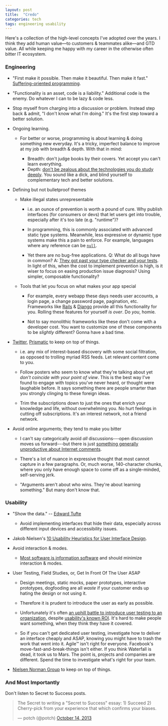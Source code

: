 ```yaml
---
layout: post
title:  "Credo"
categories: tech
tags: engineering usability
---
```


Here's a collection of the high-level concepts I've adopted over the years. I
think they add human value&mdash;to customers & teammates alike&mdash;and GTD
value. All while keeping me happy with my career in the otherwise often bitter
IT ecosystem.

### Engineering

* "First make it possible. Then make it beautiful. Then make it fast."
  [Suffering-oriented
  programming](http://nathanmarz.com/blog/suffering-oriented-programming.html).

* "Functionality is an asset, code is a liability." Additional code is the
  enemy. Do whatever I can to be lazy & code less.

* Stop myself from charging into a discussion or problem. Instead step back &
  admit, "I don't know what I'm doing." It's the first step toward a better
  solution.

* Ongoing learning.

    * For better or worse, programming is about learning & doing something new
      everyday. It's a tricky, imperfect balance to improve at my job with
      breadth & depth. With that in mind:

        * Breadth: don't judge books by their covers. Yet accept you can't learn
          everything.
        * Depth: [don't be zealous about the technologies you do study
          deeply](http://prog21.dadgum.com/128.html). You sound like a dick, and
          blind yourself to complementary tech and better solutions.

* Defining but not bulletproof themes

    * Make illegal states unrepresentable

        * i.e. an ounce of prevention is worth a pound of cure. Why publish
          interfaces (for consumers or devs) that let users get into trouble,
          especially after it's too late (e.g. "runtime")?

        * In programming, this is commonly associated with advanced static type
          systems. Meanwhile, less expressive or dynamic type systems make this
          a pain to enforce. For example, languages where any reference can be
          [`null`](https://twitter.com/franklinchen/status/271325240137756672).

        * Yet there are no bug-free applications. Q: What do all bugs have in
          common? A: [They got past your type checker and your
          tests](http://www.infoq.com/presentations/Simple-Made-Easy). In light
          of this, when the cost to implement prevention is high, is it wiser to
          focus on easing production issue diagnosis? Using simpler, composable
          functionality?

    * Tools that let you focus on what makes your app special

        * For example, every webapp these days needs user accounts, a login
          page, a change password page, pagination, etc. Frameworks like
          [Rails](http://rubyonrails.org/) &
          [Django](https://www.djangoproject.com/) provide all this
          functionality for you. Rolling these features for yourself _is over_.
          Do _you_, homie.

        * Not to say monolithic frameworks like these don't come with a
          developer cost. You want to customize one of these components to be
          _slightly_ different? Gonna have a bad time.

* [Twitter](http://twitter.com), [Prismatic](http://getprismatic.com/) to keep
  on top of things.

    * i.e. any mix of interest-based discovery with some social filtration, as
      opposed to trolling myriad RSS feeds. Let relevant content come to you.

    * Follow posters who seem to know what they're talking about yet *don't
      coincide with your point of view*. This is the best way I've found to
      engage with topics you've never heard, or thought were laughable
      before. It says something there are people smarter than you strongly
      clinging to these foreign ideas.

    * Trim the subscriptions down to just the ones that enrich your knowledge and life,
      without overwhelming you. No hurt feelings in cutting off subscriptions.
      It's an interest network, not a friend network.

* Avoid online arguments; they tend to make you bitter

    * I can't say categorically avoid *all* discussions---open discussion moves
      us forward---but there is just [something generally unproductive about
      Internet comments](http://xkcd.com/386/).

    * There's a lot of nuance in expressive thought that most cannot capture in
      a few paragraphs. Or, much worse, 140-character chunks, where you only
      have enough space to come off as a single-minded, self-serving jerk.

    * "Arguments aren't about who wins. They're about learning something." But
      many don't know that.

### Usability

* "Show the data." -- [Edward Tufte](http://www.edwardtufte.com/tufte/)

    * Avoid implementing interfaces that hide their data, especially across
      different input devices and accessibility issues.

* Jakob Nielsen's [10 Usability Heuristics for User Interface
  Design](http://www.nngroup.com/articles/ten-usability-heuristics/).

* Avoid interaction & modes.

    * [Most software is information
      software](http://worrydream.com/MagicInk/#most_software_is_information_software)
      and should minimize interaction & modes.

* User Testing, Field Studies, or, Get In Front Of The User ASAP

    * Design meetings, static mocks, paper prototypes, interactive prototypes,
      dogfooding are all _waste_ if your customer ends up hating the design or
      not using it.

    * Therefore it is prudent to introduce the user as early as possible.

    * Unfortunately it's often [an uphill battle to introduce user testing to an
      organization](http://www.nngroup.com/articles/usability-maturity-stages-1-4/),
      despite [usability's known
      ROI](https://www.google.com/search?q=usability+roi). It's hard to make
      people want something, when they think they have it covered.

    * So if you can't get dedicated user testing, investigate how to deliver an
      interface cheaply and ASAP, knowing you might have to trash the work that
      went into it. Agile&trade; isn't right for everyone. Facebook's
      move-fast-and-break-things isn't either. If you think Waterfall is dead,
      it took us to Mars. The point is, projects and companies are different.
      Spend the time to investigate what's right for your team.

* [Nielsen Norman Group](http://www.nngroup.com/) to keep on top of things.

### And Most Importantly

Don't listen to Secret to Success posts.

<blockquote class="twitter-tweet"><p>The Secret to writing a &quot;Secret to Success&quot; essay:&#10;1) Succeed&#10;2) Cherry-pick from your experience that which confirms your biases.</p>&mdash; potch (@potch) <a href="https://twitter.com/potch/statuses/389870599243194369">October 14, 2013</a></blockquote>
<script src="//platform.twitter.com/widgets.js" charset="utf-8"></script>
